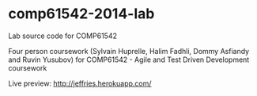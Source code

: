 comp61542-2014-lab
==================

Lab source code for COMP61542

Four person coursework (Sylvain Huprelle, Halim Fadhli, Dommy Asfiandy and Ruvin Yusubov) for COMP61542 - Agile and Test Driven Development coursework

Live preview: http://jeffries.herokuapp.com/
